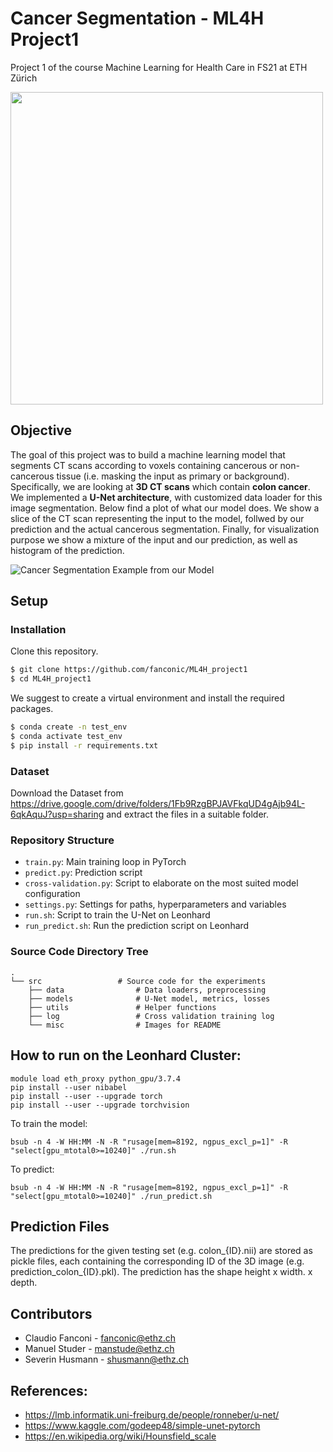 # Cancer Segmentation - ML4H Project1
Project 1 of the course Machine Learning for Health Care in FS21 at ETH Zürich

<img src="https://github.com/fanconic/ML4H_project1/blob/main/misc/u_net.png" width="500">

## Objective
The goal of this project was to build a machine learning model that segments CT scans according to voxels containing cancerous or non-cancerous tissue (i.e. masking the input as primary or background). Specifically, we are looking at **3D CT scans** which contain **colon cancer**. We implemented a **U-Net architecture**, with customized data loader for this image segmentation. Below find a plot of what our model does. We show a slice of the CT scan representing the input to the model, follwed by our prediction and the actual cancerous segmentation. Finally, for visualization purpose we show a mixture of the input and our prediction, as well as histogram of the prediction.

![Cancer Segmentation Example from our Model](https://github.com/fanconic/ML4H_project1/blob/main/misc/segment_example.png)

## Setup

### Installation

Clone this repository.
```bash
$ git clone https://github.com/fanconic/ML4H_project1
$ cd ML4H_project1
```

We suggest to create a virtual environment and install the required packages.
```bash
$ conda create -n test_env
$ conda activate test_env
$ pip install -r requirements.txt
```

### Dataset

Download the Dataset from https://drive.google.com/drive/folders/1Fb9RzgBPJAVFkqUD4gAjb94L-6qkAquJ?usp=sharing and extract the files in a suitable folder.

### Repository Structure

- `train.py`: Main training loop in PyTorch
- `predict.py`: Prediction script
- `cross-validation.py`: Script to elaborate on the most suited model configuration 
- `settings.py`: Settings for paths, hyperparameters and variables
- `run.sh`: Script to train the U-Net on Leonhard
- `run_predict.sh`: Run the prediction script on Leonhard

### Source Code Directory Tree
```
.
└── src                 # Source code for the experiments
    ├── data                # Data loaders, preprocessing
    ├── models              # U-Net model, metrics, losses
    ├── utils               # Helper functions
    ├── log                 # Cross validation training log
    └── misc                # Images for README
```


## How to run on the Leonhard Cluster:
```
module load eth_proxy python_gpu/3.7.4
pip install --user nibabel
pip install --user --upgrade torch
pip install --user --upgrade torchvision
```

To train the model:
```
bsub -n 4 -W HH:MM -N -R "rusage[mem=8192, ngpus_excl_p=1]" -R "select[gpu_mtotal0>=10240]" ./run.sh
```

To predict:
```
bsub -n 4 -W HH:MM -N -R "rusage[mem=8192, ngpus_excl_p=1]" -R "select[gpu_mtotal0>=10240]" ./run_predict.sh
```

## Prediction Files
The predictions for the given testing set (e.g. colon_{ID}.nii) are stored as pickle files, each containing the corresponding ID of the 3D image (e.g. prediction_colon_{ID}.pkl). The prediction has the shape height x width. x depth.


## Contributors
- Claudio Fanconi - fanconic@ethz.ch
- Manuel Studer - manstude@ethz.ch
- Severin Husmann - shusmann@ethz.ch

## References:
- https://lmb.informatik.uni-freiburg.de/people/ronneber/u-net/
- https://www.kaggle.com/godeep48/simple-unet-pytorch
- https://en.wikipedia.org/wiki/Hounsfield_scale

